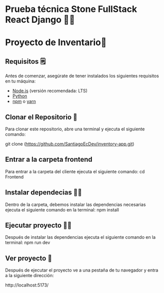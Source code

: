 # Prueba técnica Stone FullStack React Django 👨‍🚀

# Proyecto de Inventario🛫

## Requisitos 🗒

Antes de comenzar, asegúrate de tener instalados los siguientes requisitos en tu máquina:

- [Node.js](https://nodejs.org/) (versión recomendada: LTS)
- [Python](https://www.python.org/downloads/)
- [npm](https://www.npmjs.com/) o [yarn](https://yarnpkg.com/)

## Clonar el Repositorio 🌟

Para clonar este repositorio, abre una terminal y ejecuta el siguiente comando:

git clone (https://github.com/SantiagoEcDev/inventory-app.git)

## Entrar a la carpeta frontend
Para entrar a la carpeta del cliente ejecuta el siguiente comando:
cd Frontend

## Instalar dependecias 🤹‍♂️

Dentro de la carpeta, debemos instalar las dependencias necesarias ejecuta el siguiente comando en la terminal:
npm install

## Ejecutar proyecto 👨‍💻

Después de instalar las dependencias ejecuta el siguiente comando en la terminal:
npm run dev

## Ver proyecto 👀

Después de ejecutar el proyecto ve a una pestaña de tu navegador y entra a la siguiente dirección:

http://localhost:5173/
